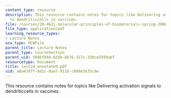 ```yaml
---
content_type: resource
description: This resource contains notes for topics like Delivering activation signals
  to dendriticcells in vaccines.
file: /courses/20-462j-molecular-principles-of-biomaterials-spring-2006/a8a47d7f8d1c0aa79116c908e3e35c9e_lect24_annotated.pdf
file_type: application/pdf
learning_resource_types:
- Lecture Notes
ocw_type: OCWFile
parent_title: Lecture Notes
parent_type: CourseSection
parent_uid: 588bf044-655b-8b76-317c-330ce5599abf
resourcetype: Document
title: lect24_annotated.pdf
uid: a8a47d7f-8d1c-0aa7-9116-c908e3e35c9e
---
```

This resource contains notes for topics like Delivering activation signals to dendriticcells in vaccines.